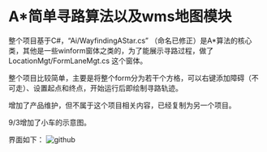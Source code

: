 # A*简单寻路算法以及wms地图模块

整个项目基于C#，“Ai/WayfindingAStar.cs” （命名已修正）是A*算法的核心类，其他是一些winform窗体之类的，为了能展示寻路过程，做了LocationMgt/FormLaneMgt.cs 这个窗体。

整个项目比较简单，主要是将整个form分为若干个方格，可以右键添加障碍（不可走）、设置起点和终点，开始运行后即绘制寻路轨迹。

增加了产品维护，但不属于这个项目相关内容，已经复制为另一个项目。

9/3增加了小车的示意图。

界面如下：
![github](
https://upload-images.jianshu.io/upload_images/24193214-d8b74d18a5abb3ae.PNG?imageMogr2/auto-orient/strip|imageView2/2/w/1188/format/webp
"github")